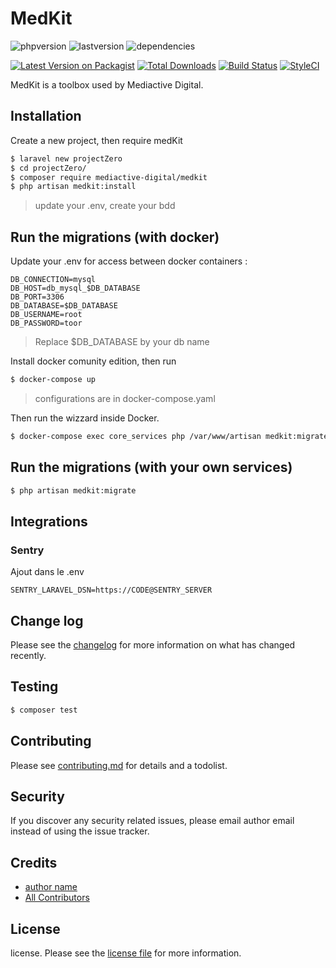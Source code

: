# MedKit

![phpversion](https://img.shields.io/packagist/php-v/mediactive-digital/medkit?style=flat-square)
![lastversion](https://img.shields.io/github/v/release/mediactive-digital/medkit?style=flat-square)
![dependencies](https://img.shields.io/librariesio/github/mediactive-digital/medkit?style=flat-square)

[![Latest Version on Packagist][ico-version]][link-packagist]
[![Total Downloads][ico-downloads]][link-downloads]
[![Build Status][ico-travis]][link-travis]
[![StyleCI][ico-styleci]][link-styleci]

MedKit is a toolbox used by Mediactive Digital.

## Installation

Create a new project, then require medKit
``` bash
$ laravel new projectZero
$ cd projectZero/ 
$ composer require mediactive-digital/medkit
$ php artisan medkit:install
```
> update your .env, create your bdd

## Run the migrations (with docker)

Update your .env for access between docker containers : 
```dotenv
DB_CONNECTION=mysql
DB_HOST=db_mysql_$DB_DATABASE
DB_PORT=3306
DB_DATABASE=$DB_DATABASE
DB_USERNAME=root
DB_PASSWORD=toor
```
> Replace $DB_DATABASE by your db name

Install docker comunity edition, then run
```bash
$ docker-compose up
``` 
> configurations are in docker-compose.yaml

Then run the wizzard inside Docker.
```bash
$ docker-compose exec core_services php /var/www/artisan medkit:migrate
```

## Run the migrations (with your own services)

``` bash
$ php artisan medkit:migrate
```

## Integrations
### Sentry
Ajout dans le .env
```dotenv
SENTRY_LARAVEL_DSN=https://CODE@SENTRY_SERVER
```

## Change log

Please see the [changelog](changelog.md) for more information on what has changed recently.

## Testing

``` bash
$ composer test
```

## Contributing

Please see [contributing.md](contributing.md) for details and a todolist.

## Security

If you discover any security related issues, please email author email instead of using the issue tracker.

## Credits

- [author name][link-author]
- [All Contributors][link-contributors]

## License

license. Please see the [license file](license.md) for more information.

[ico-version]: https://img.shields.io/packagist/v/mediactivedigital/medkit.svg?style=flat-square
[ico-downloads]: https://img.shields.io/packagist/dt/mediactivedigital/medkit.svg?style=flat-square
[ico-travis]: https://img.shields.io/travis/mediactivedigital/medkit/master.svg?style=flat-square
[ico-styleci]: https://styleci.io/repos/12345678/shield

[link-packagist]: https://packagist.org/packages/mediactivedigital/medkit
[link-downloads]: https://packagist.org/packages/mediactivedigital/medkit
[link-travis]: https://travis-ci.org/mediactivedigital/medkit
[link-styleci]: https://styleci.io/repos/12345678
[link-author]: https://github.com/mediactivedigital
[link-contributors]: ../../contributors
